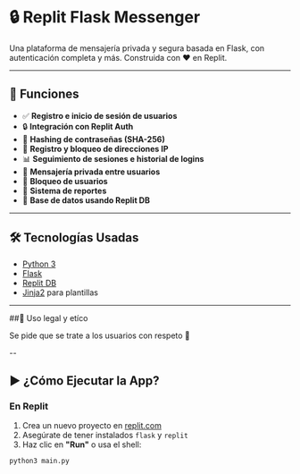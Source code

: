 # 🔒 Replit Flask Messenger

Una plataforma de mensajería privada y segura basada en Flask, con autenticación completa y más. Construida con ❤️ en Replit.

---

## 🚀 Funciones

- ✅ **Registro e inicio de sesión de usuarios**
- 🔒 **Integración con Replit Auth**
- 🧠 **Hashing de contraseñas (SHA-256)**
- 📡 **Registro y bloqueo de direcciones IP**
- 📊 **Seguimiento de sesiones e historial de logins**
- 💬 **Mensajería privada entre usuarios**
- 🚫 **Bloqueo de usuarios**
- 🐛 **Sistema de reportes**
- 📁 **Base de datos usando Replit DB**

---

## 🛠 Tecnologías Usadas

- [Python 3](https://www.python.org/)
- [Flask](https://flask.palletsprojects.com/)
- [Replit DB](https://docs.replit.com/tutorials/10-database)
- [Jinja2](https://jinja.palletsprojects.com/) para plantillas

---

##🚨 Uso legal y etíco

Se pide que se trate a los usuarios con respeto 💙

--

## ▶️ ¿Cómo Ejecutar la App?

### En Replit

1. Crea un nuevo proyecto en [replit.com](https://replit.com/)
2. Asegúrate de tener instalados `flask` y `replit`
3. Haz clic en **"Run"** o usa el shell:

```bash
python3 main.py




